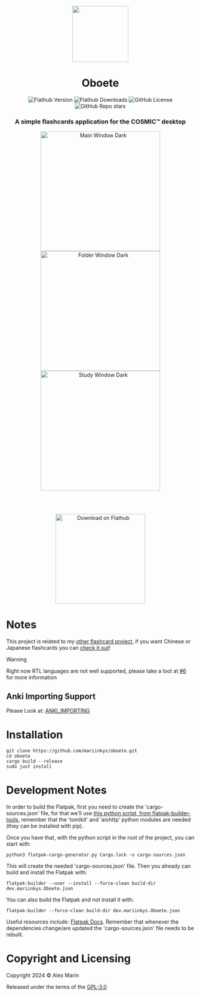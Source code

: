 <div align="center">
  <br>
  <img src="https://raw.githubusercontent.com/mariinkys/oboete/main/res/icons/hicolor/256x256/apps/dev.mariinkys.Oboete.svg" width="150" />
  <h1>Oboete</h1>

  ![Flathub Version](https://img.shields.io/flathub/v/dev.mariinkys.Oboete)
  ![Flathub Downloads](https://img.shields.io/flathub/downloads/dev.mariinkys.Oboete)
  ![GitHub License](https://img.shields.io/github/license/mariinkys/oboete)
  ![GitHub Repo stars](https://img.shields.io/github/stars/mariinkys/Oboete)


  <h3>A simple flashcards application for the COSMIC™ desktop</h3>

  <img alt="Main Window Dark" width="320" src="https://raw.githubusercontent.com/mariinkys/oboete/main/res/screenshots/main-dark.png"/>
  <img alt="Folder Window Dark" width="320" src="https://raw.githubusercontent.com/mariinkys/oboete/main/res/screenshots/folder-inside-dark.png"/>
  <img alt="Study Window Dark" width="320" src="https://raw.githubusercontent.com/mariinkys/oboete/main/res/screenshots/study-dark.png"/>

  <br><br>

  <a href="https://flathub.org/apps/dev.mariinkys.Oboete">
    <img width='240' alt='Download on Flathub' src='https://flathub.org/api/badge?locale=en'/>
  </a>
</div>

# Notes

This project is related to my [other flashcard project](https://github.com/mariinkys/delphinus), if you want Chinese or Japanese flashcards you can [check it out](https://github.com/mariinkys/delphinus)!

> [!WARNING]
> Right now RTL languages are not well supported, please take a loot at [#6](https://github.com/mariinkys/oboete/issues/6) for more information

## Anki Importing Support

Please Look at: [ANKI_IMPORTING](https://github.com/mariinkys/oboete/blob/main/info/ANKI_IMPORTING.md)

# Installation
```
git clone https://github.com/mariinkys/oboete.git
cd oboete
cargo build --release
sudo just install
```

# Development Notes
In order to build the Flatpak, first you need to create the 'cargo-sources.json' file, for that we'll use [this python script, from flatpak-builder-tools](https://github.com/flatpak/flatpak-builder-tools/tree/master/cargo), remember that the 'tomlkit' and 'aiohttp' python modules are needed (they can be installed with pip).

Once you have that, with the python script in the root of the project, you can start with:
```
python3 flatpak-cargo-generator.py Cargo.lock -o cargo-sources.json
```
This will create the needed 'cargo-sources.json' file. 
Then you already can build and install the Flatpak with:
```
flatpak-builder --user --install --force-clean build-dir dev.mariinkys.Oboete.json
```
You can also build the Flatpak and not install it with:
```
flatpak-builder --force-clean build-dir dev.mariinkys.Oboete.json
```
Useful resources include:
[Flatpak Docs](https://docs.flatpak.org/en/latest/first-build.html). Remember that whenever the dependencies change/are updated the 'cargo-sources.json' file needs to be rebuilt.

# Copyright and Licensing

Copyright 2024 © Alex Marín

Released under the terms of the [GPL-3.0](https://github.com/mariinkys/oboete/blob/main/LICENSE)
